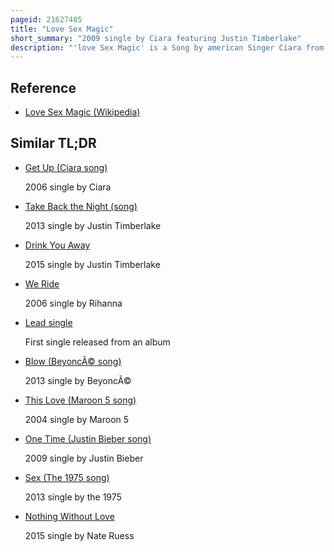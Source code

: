 ```yaml
---
pageid: 21627405
title: "Love Sex Magic"
short_summary: "2009 single by Ciara featuring Justin Timberlake"
description: "'love Sex Magic' is a Song by american Singer Ciara from her third Studio Album, Fantasy Ride. Featuring fellow american recording Artist Justin Timberlake, the Song was written by Timberlake and his Production Team the Y's and Mike Elizondo. The Y's and Elizondo also produced the Track. The Song was released as the Lead single from Fantasy Ride internationally and was the second single from the Album released in the United States, on March 3, 2009."
---
```


## Reference

- [Love Sex Magic (Wikipedia)](https://en.wikipedia.org/?curid=21627405)

## Similar TL;DR

- [Get Up (Ciara song)](/tldr/en/get-up-ciara-song)

  2006 single by Ciara

- [Take Back the Night (song)](/tldr/en/take-back-the-night-song)

  2013 single by Justin Timberlake

- [Drink You Away](/tldr/en/drink-you-away)

  2015 single by Justin Timberlake

- [We Ride](/tldr/en/we-ride)

  2006 single by Rihanna

- [Lead single](/tldr/en/lead-single)

  First single released from an album

- [Blow (BeyoncÃ© song)](/tldr/en/blow-beyonce-song)

  2013 single by BeyoncÃ©

- [This Love (Maroon 5 song)](/tldr/en/this-love-maroon-5-song)

  2004 single by Maroon 5

- [One Time (Justin Bieber song)](/tldr/en/one-time-justin-bieber-song)

  2009 single by Justin Bieber

- [Sex (The 1975 song)](/tldr/en/sex-the-1975-song)

  2013 single by the 1975

- [Nothing Without Love](/tldr/en/nothing-without-love)

  2015 single by Nate Ruess
